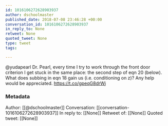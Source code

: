 ```yaml
---
id: 1016106272628903937
author: dschoolmaster
published_date: 2018-07-08 23:46:28 +00:00
conversation_id: 1016106272628903937
in_reply_to: None
retweet: None
quoted_tweet: None
type: tweet
tags:

---
```


@yudapearl Dr. Pearl, every time I try to work through the front door criterion I get stuck in the same place: the second step of eqn 20 (below). What does subbing in eqn 18 gain us (i.e. conditioning on z)? Any help would be appreciated. https://t.co/gpeqG8drWj

### Metadata

Author: [[@dschoolmaster]]
Conversation: [[conversation-1016106272628903937]]
In reply to: [[None]]
Retweet of: [[None]]
Quoted tweet: [[None]]
